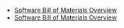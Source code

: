 - [Software Bill of Materials Overview]() 
- [Software Bill of Materials Overview](../static/papers/uptane-deployment-best-practices-1.1.0.pdf) 